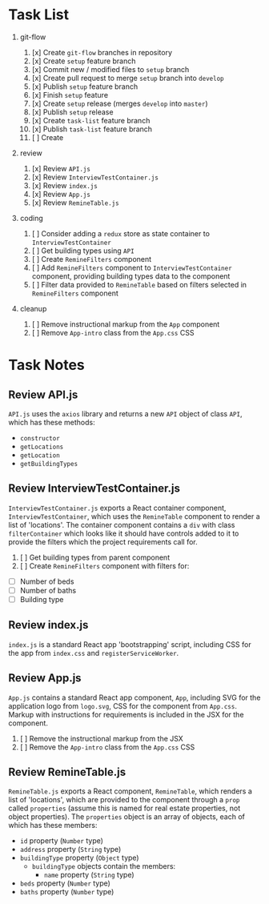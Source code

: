 # Task List #

1. git-flow

	1. [x] Create `git-flow` branches in repository
	2. [x] Create `setup` feature branch
	3. [x] Commit new / modified files to `setup` branch
	4. [x] Create pull request to merge `setup` branch into `develop`
	5. [x] Publish `setup` feature branch
	6. [x] Finish `setup` feature
	7. [x] Create `setup` release (merges `develop` into `master`)
	8. [x] Publish `setup` release
	9. [x] Create `task-list` feature branch
	10. [x] Publish `task-list` feature branch
	11. [ ] Create 

2. review

	1. [x] Review `API.js`
	2. [x] Review `InterviewTestContainer.js`
	3. [x] Review `index.js`
	4. [x] Review `App.js`
	5. [x] Review `RemineTable.js`

3. coding

	1. [ ] Consider adding a `redux` store as state container to `InterviewTestContainer`
	2. [ ] Get building types using `API`
	3. [ ] Create `RemineFilters` component
	4. [ ] Add `RemineFilters` component to `InterviewTestContainer` component, providing building types data to the component
	5. [ ] Filter data provided to `RemineTable` based on filters selected in `RemineFilters` component

4. cleanup

	1. [ ] Remove instructional markup from the `App` component
	2. [ ] Remove `App-intro` class from the `App.css` CSS


# Task Notes #

## Review API.js ##

`API.js` uses the `axios` library and returns a new `API` object of class `API`, which has these methods:

* `constructor`
* `getLocations`
* `getLocation`
* `getBuildingTypes`

## Review InterviewTestContainer.js ##

`InterviewTestContainer.js` exports a React container component, `InterviewTestContainer`, which uses the `RemineTable` component to render a list of 'locations'.  The container component contains a `div` with class `filterContainer` which looks like it should have controls added to it to provide the filters which the project requirements call for.

1. [ ] Get building types from parent component
2. [ ] Create `RemineFilters` component with filters for:
  * [ ] Number of beds
  * [ ] Number of baths
  * [ ] Building type

## Review index.js ##

`index.js` is a standard React app 'bootstrapping' script, including CSS for the app from `index.css` and `registerServiceWorker`.

## Review App.js ##

`App.js` contains a standard React app component, `App`, including SVG for the application logo from `logo.svg`, CSS for the component from `App.css`.  Markup with instructions for requirements is included in the JSX for the component.

1. [ ] Remove the instructional markup from the JSX
2. [ ] Remove the `App-intro` class from the `App.css` CSS

## Review RemineTable.js ##

`RemineTable.js` exports a React component, `RemineTable`, which renders a list of 'locations', which are provided to the component through a `prop` called `properties` (assume this is named for real estate properties, not object properties).  The `properties` object is an array of objects, each of which has these members:

* `id` property (`Number` type)
* `address` property (`String` type)
* `buildingType` property (`Object` type)
  * `buildingType` objects contain the members:
    * `name` property (`String` type)
* `beds` property (`Number` type)
* `baths` property (`Number` type)
